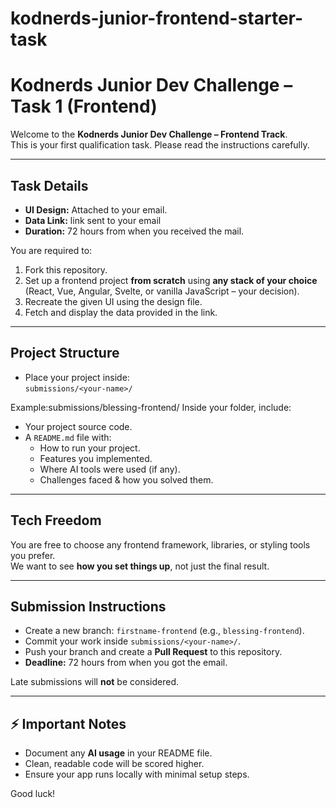 # kodnerds-junior-frontend-starter-task
# Kodnerds Junior Dev Challenge – Task 1 (Frontend)

Welcome to the **Kodnerds Junior Dev Challenge – Frontend Track**.  
This is your first qualification task. Please read the instructions carefully.

---

## Task Details
- **UI Design:** Attached to your email.
- **Data Link:** link sent to your email
- **Duration:** 72 hours from when you received the mail.

You are required to:
1. Fork this repository.
2. Set up a frontend project **from scratch** using **any stack of your choice**  
   (React, Vue, Angular, Svelte, or vanilla JavaScript – your decision).
3. Recreate the given UI using the design file.
4. Fetch and display the data provided in the link.

---

##  Project Structure
- Place your project inside:  
  `submissions/<your-name>/`

Example:submissions/blessing-frontend/
Inside your folder, include:
- Your project source code.
- A `README.md` file with:
  - How to run your project.
  - Features you implemented.
  - Where AI tools were used (if any).
  - Challenges faced & how you solved them.

---

##  Tech Freedom
You are free to choose any frontend framework, libraries, or styling tools you prefer.  
We want to see **how you set things up**, not just the final result.

---

##  Submission Instructions
- Create a new branch: `firstname-frontend` (e.g., `blessing-frontend`).
- Commit your work inside `submissions/<your-name>/`.
- Push your branch and create a **Pull Request** to this repository.
- **Deadline:** 72 hours from when you got the email.

Late submissions will **not** be considered.

---

## ⚡ Important Notes
- Document any **AI usage** in your README file.
- Clean, readable code will be scored higher.
- Ensure your app runs locally with minimal setup steps.

Good luck! 

